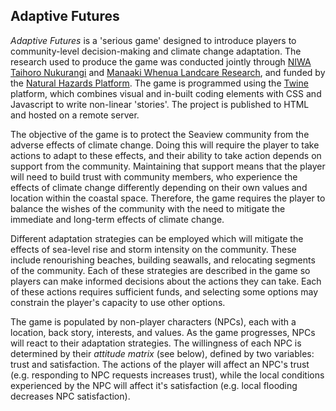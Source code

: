 ## Adaptive Futures

*Adaptive Futures* is a 'serious game' designed to introduce players to community-level decision-making and climate change adaptation. The research used to produce the game was conducted jointly through [NIWA Taihoro Nukurangi](http://www.niwa.co.nz) and [Manaaki Whenua Landcare Research](http://www.landcareresearch.co.nz), and funded by the [Natural Hazards Platform](http://www.naturalhazards.org.nz). The game is programmed using the [Twine](twinery.org) platform, which combines visual and in-built coding elements with CSS and Javascript to write non-linear 'stories'. The project is published to HTML and hosted on a remote server.

The objective of the game is to protect the Seaview community from the adverse effects of climate change. Doing this will require the player to take actions to adapt to these effects, and their ability to take action depends on support from the community. Maintaining that support means that the player will need to build trust with community members, who experience the effects of climate change differently depending on their own values and location within the coastal space. Therefore, the game requires the player to balance the wishes of the community with the need to mitigate the immediate and long-term effects of climate change.

Different adaptation strategies can be employed which will mitigate the effects of sea-level rise and storm intensity on the community. These include renourishing beaches, building seawalls, and relocating segments of the community. Each of these strategies are described in the game so players can make informed decisions about the actions they can take. Each of these actions requires sufficient funds, and selecting some options may constrain the player's capacity to use other options.

The game is populated by non-player characters (NPCs), each with a location, back story, interests, and values. As the game progresses, NPCs will react to their  adaptation strategies. The willingness of each NPC is determined by their *attitude matrix* (see below), defined by two variables: trust and satisfaction. The actions of the player will affect an NPC's trust (e.g. responding to NPC requests increases trust), while the local conditions experienced by the NPC will affect it's satisfaction (e.g. local flooding decreases NPC satisfaction).

